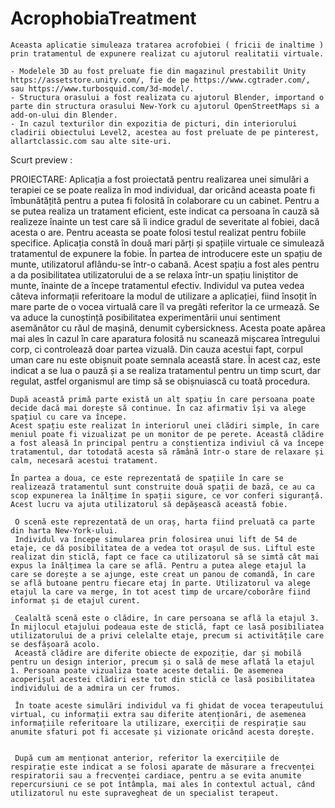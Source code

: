 # AcrophobiaTreatment

	Aceasta aplicatie simuleaza tratarea acrofobiei ( fricii de inaltime ) prin tratamentul de expunere realizat cu ajutorul realitatii virtuale.
	
	- Modelele 3D au fost preluate fie din magazinul prestabilit Unity https://assetstore.unity.com/, fie de pe https://www.cgtrader.com/, sau https://www.turbosquid.com/3d-model/.
	- Structura orasului a fost realizata cu ajutorul Blender, importand o parte din structura orasului New-York cu ajutorul OpenStreetMaps si a add-on-ului din Blender.
	- In cazul texturilor din expozitia de picturi, din interiorului cladirii obiectului Level2, acestea au fost preluate de pe pinterest, allartclassic.com sau alte site-uri.

Scurt preview :
	
PROIECTARE:
	Aplicația a fost proiectată pentru realizarea unei simulări a terapiei ce se poate realiza în mod individual, dar oricând aceasta poate fi îmbunătățită pentru a putea fi folosită în colaborare cu un cabinet.
    Pentru a se putea realiza un tratament eficient, este indicat ca persoana în cauză să realizeze înainte un test care să îi indice gradul de severitate al fobiei, dacă acesta o are. Pentru aceasta se poate folosi testul realizat pentru fobiile specifice.
    Aplicația constă în două mari părți și spațiile virtuale ce simulează tratamentul de expunere la fobie.
    În partea de introducere este un spațiu de munte, utilizatorul aflându-se într-o cabană.
    Acest spațiu a fost ales pentru a da posibilitatea utilizatorului de a se relaxa într-un spațiu liniștitor de munte, înainte de a începe tratamentul efectiv.
    Individul va putea vedea câteva informații referitoare la modul de utilizare a aplicației, fiind însoțit în mare parte de o vocea virtuală care îl va pregăti referitor la ce urmează. Se va aduce la cunoștință posibilitatea experimentării unui sentiment asemănător cu răul de mașină, denumit cybersickness. Acesta poate apărea mai ales în cazul în care aparatura folosită nu scanează mișcarea întregului corp, ci controlează doar partea vizuală. Din cauza acestui fapt, corpul uman care nu este obișnuit poate semnala această stare. În acest caz, este indicat a se lua o pauză și a se realiza tratamentul pentru un timp scurt, dar regulat, astfel organismul are timp să se obișnuiască cu toată procedura.
    
    
    După această primă parte există un alt spațiu în care persoana poate decide dacă mai dorește să continue. În caz afirmativ își va alege spațiul cu care va începe.
    Acest spațiu este realizat în interiorul unei clădiri simple, în care meniul poate fi vizualizat pe un monitor de pe perete. Această clădire a fost aleasă în principal pentru a conștientiza indiviul că va începe tratamentul, dar totodată acesta să rămână într-o stare de relaxare și calm, necesară acestui tratament.
    
    În partea a doua, ce este reprezentată de spațiile în care se realizează tratamentul sunt construite două spații de bază, ce au ca scop expunerea la înălțime în spații sigure, ce vor conferi siguranță. Acest lucru va ajuta utilizatorul să depășească această fobie.
    
     O scenă este reprezentată de un oraș, harta fiind preluată ca parte din harta New-York-ului.
     Individul va începe simularea prin folosirea unui lift de 54 de etaje, ce dă posibilitatea de a vedea tot orașul de sus. Liftul este realizat din sticlă, fapt ce face ca utilizatorul să se simtă cât mai expus la înălțimea la care se află. Pentru a putea alege etajul la care se dorește a se ajunge, este creat un panou de comandă, în care se află butoane pentru fiecare etaj în parte. Utilizatorul va alege etajul la care va merge, în tot acest timp de urcare/coborâre fiind informat și de etajul curent.
    
     Cealaltă scenă este o clădire, în care persoana se află la etajul 3. În mijlocul etajului podeaua este de sticlă, fapt ce lasă posibiliatea utilizatorului de a privi celelalte etaje, precum si activitățile care se desfășoară acolo.
     Această clădire are diferite obiecte de expoziție, dar și mobilă pentru un design interior, precum și o sală de mese aflată la etajul 1. Persoana poate vizualiza toate aceste detalii. De asemenea acoperișul acestei clădiri este tot din sticlă ce lasă posibilitatea individului de a admira un cer frumos.
     
     În toate aceste simulări individul va fi ghidat de vocea terapeutului virtual, cu informații extra sau diferite atenționări, de asemenea informațiile referitoare la utilizare, exerciții de respirație sau anumite sfaturi pot fi accesate și vizionate oricând acesta dorește.
    
    
     După cum am menționat anterior, referitor la exercițiile de respirație este indicat a se folosi aparate de măsurare a frecvenței respiratorii sau a frecvenței cardiace, pentru a se evita anumite repercursiuni ce se pot întâmpla, mai ales în contextul actual, când utilizatorul nu este supravegheat de un specialist terapeut.
